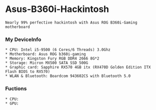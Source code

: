 # Asus-B360i-Hackintosh
    Nearly 99% perfective hackintosh with Asus ROG B360i-Gaming motherboard
### My DeviceInfo
    * CPU: Intel i5-9500 (6 Cores/6 Threads) 3.0Ghz  
    * Motherboard: Asus ROG b360i-gaming  
    * Memory: Kingston Fury RGB DDR4 2666 8G*2  
    * Storage: Micron MX500 SATA SSD 500G  
    * Graphic card: Sapphire RX570 4GB itx (RX470D Golden Edition ITX Flash BIOS to RX570)  
    * WLAN & Bluetooth: Boardcom 943602CS with Bluetooth 5.0  
### Fuctions
    * CPU:
    * GPU:
    
